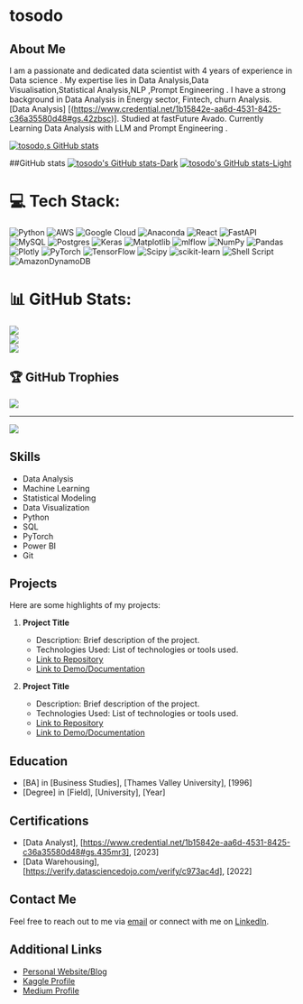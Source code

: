 # tosodo

## About Me
I am a passionate and dedicated data scientist with 4 years of experience in Data science . My expertise lies in Data Analysis,Data Visualisation,Statistical Analysis,NLP ,Prompt Engineering . I have a strong background in Data Analysis in Energy sector, Fintech, churn Analysis. [Data Analysis]  [(https://www.credential.net/1b15842e-aa6d-4531-8425-c36a35580d48#gs.42zbsc)]. Studied at fastFuture Avado. 
Currently Learning Data Analysis with LLM and Prompt Engineering .

[![tosodo,s GitHub stats](https://github-readme-stats.vercel.app/api?username=tosodo)](https://github.com/tosodo/github-readme-stats)

##GitHub stats
[![tosodo's GitHub stats-Dark](https://github-readme-stats.vercel.app/api?username=tosodo&show_icons=true&theme=dark#gh-dark-mode-only)](https://github.com/tosodo/github-readme-stats#gh-dark-mode-only)
[![tosodo's GitHub stats-Light](https://github-readme-stats.vercel.app/api?username=tosodo&show_icons=true&theme=default#gh-light-mode-only)](https://github.com/tosodo/github-readme-stats#gh-light-mode-only)



# 💻 Tech Stack:
![Python](https://img.shields.io/badge/python-3670A0?style=for-the-badge&logo=python&logoColor=ffdd54) ![AWS](https://img.shields.io/badge/AWS-%23FF9900.svg?style=for-the-badge&logo=amazon-aws&logoColor=white) ![Google Cloud](https://img.shields.io/badge/GoogleCloud-%234285F4.svg?style=for-the-badge&logo=google-cloud&logoColor=white) ![Anaconda](https://img.shields.io/badge/Anaconda-%2344A833.svg?style=for-the-badge&logo=anaconda&logoColor=white) ![React](https://img.shields.io/badge/react-%2320232a.svg?style=for-the-badge&logo=react&logoColor=%2361DAFB) ![FastAPI](https://img.shields.io/badge/FastAPI-005571?style=for-the-badge&logo=fastapi) ![MySQL](https://img.shields.io/badge/mysql-%2300000f.svg?style=for-the-badge&logo=mysql&logoColor=white) ![Postgres](https://img.shields.io/badge/postgres-%23316192.svg?style=for-the-badge&logo=postgresql&logoColor=white) ![Keras](https://img.shields.io/badge/Keras-%23D00000.svg?style=for-the-badge&logo=Keras&logoColor=white) ![Matplotlib](https://img.shields.io/badge/Matplotlib-%23ffffff.svg?style=for-the-badge&logo=Matplotlib&logoColor=black) ![mlflow](https://img.shields.io/badge/mlflow-%23d9ead3.svg?style=for-the-badge&logo=numpy&logoColor=blue) ![NumPy](https://img.shields.io/badge/numpy-%23013243.svg?style=for-the-badge&logo=numpy&logoColor=white) ![Pandas](https://img.shields.io/badge/pandas-%23150458.svg?style=for-the-badge&logo=pandas&logoColor=white) ![Plotly](https://img.shields.io/badge/Plotly-%233F4F75.svg?style=for-the-badge&logo=plotly&logoColor=white) ![PyTorch](https://img.shields.io/badge/PyTorch-%23EE4C2C.svg?style=for-the-badge&logo=PyTorch&logoColor=white) ![TensorFlow](https://img.shields.io/badge/TensorFlow-%23FF6F00.svg?style=for-the-badge&logo=TensorFlow&logoColor=white) ![Scipy](https://img.shields.io/badge/SciPy-%230C55A5.svg?style=for-the-badge&logo=scipy&logoColor=%white) ![scikit-learn](https://img.shields.io/badge/scikit--learn-%23F7931E.svg?style=for-the-badge&logo=scikit-learn&logoColor=white) ![Shell Script](https://img.shields.io/badge/shell_script-%23121011.svg?style=for-the-badge&logo=gnu-bash&logoColor=white) ![AmazonDynamoDB](https://img.shields.io/badge/Amazon%20DynamoDB-4053D6?style=for-the-badge&logo=Amazon%20DynamoDB&logoColor=white)
# 📊 GitHub Stats:
![](https://github-readme-stats.vercel.app/api?username=tosodo&theme=dark&hide_border=false&include_all_commits=false&count_private=false)<br/>
![](https://github-readme-streak-stats.herokuapp.com/?user=tosodo&theme=dark&hide_border=false)<br/>
![](https://github-readme-stats.vercel.app/api/top-langs/?username=tosodo&theme=dark&hide_border=false&include_all_commits=false&count_private=false&layout=compact)

## 🏆 GitHub Trophies
![](https://github-profile-trophy.vercel.app/?username=tosodo&theme=radical&no-frame=true&no-bg=false&margin-w=4)

---
[![](https://visitcount.itsvg.in/api?id=tosodo&icon=0&color=0)](https://visitcount.itsvg.in)

<!-- Proudly created with GPRM ( https://gprm.itsvg.in ) -->

## Skills
- Data Analysis
- Machine Learning
- Statistical Modeling
- Data Visualization
- Python
- SQL
- PyTorch
- Power BI
- Git

## Projects
Here are some highlights of my projects:

1. **Project Title**
   - Description: Brief description of the project.
   - Technologies Used: List of technologies or tools used.
   - [Link to Repository](link)
   - [Link to Demo/Documentation](link)

2. **Project Title**
   - Description: Brief description of the project.
   - Technologies Used: List of technologies or tools used.
   - [Link to Repository](link)
   - [Link to Demo/Documentation](link)

## Education
- [BA] in [Business Studies], [Thames Valley University], [1996]
- [Degree] in [Field], [University], [Year]

## Certifications
- [Data Analyst], [https://www.credential.net/1b15842e-aa6d-4531-8425-c36a35580d48#gs.435mr3], [2023]
- [Data Warehousing], [https://verify.datasciencedojo.com/verify/c973ac4d], [2022]

## Contact Me
Feel free to reach out to me via [email](osodot@icloud.com) or connect with me on [LinkedIn](https://www.linkedin.com/in/osodot/).

## Additional Links
- [Personal Website/Blog](link)
- [Kaggle Profile](link)
- [Medium Profile](link)

